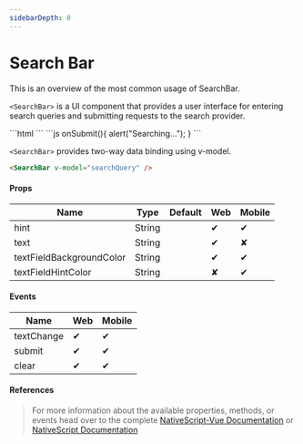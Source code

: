 ```yaml
---
sidebarDepth: 0
---
```


# Search Bar

This is an overview of the most common usage of SearchBar.

`<SearchBar>` is a UI component that provides a user interface for entering search queries and submitting requests to the search provider.

<DocExampleBox codeBox="https://codesandbox.io/s/m7yz90mn6p">
```html
<SearchBar hint="Search hint" :text="searchPhrase" />
```
```js
onSubmit(){
    alert("Searching...");
}
```
<SearchBarDoc />
</DocExampleBox>

`<SearchBar>` provides two-way data binding using v-model.

```html
<SearchBar v-model="searchQuery" />
```

#### Props

| Name                     | Type   | Default | Web | Mobile |
| ------------------------ | ------ | ------- | --- | ------ |
| hint                     | String |         | ✔   | ✔      |
| text                     | String |         | ✔   | ✘      |
| textFieldBackgroundColor | String |         | ✔   | ✔      |
| textFieldHintColor       | String |         | ✘   | ✔      |

#### Events

| Name       | Web | Mobile |
| ---------- | --- | ------ |
| textChange | ✔   | ✔      |
| submit     | ✔   | ✔      |
| clear      | ✔   | ✔      |

#### References

> For more information about the available properties, methods, or events head over to the complete [NativeScript-Vue Documentation](https://nativescript-vue.org/en/docs/elements/components/search-bar/)
> or [NativeScript Documentation](https://docs.nativescript.org/api-reference/classes/_ui_search_bar_.searchbar)
